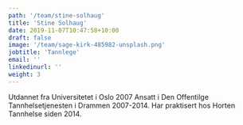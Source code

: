 ```yaml
---
path: '/team/stine-solhaug'
title: 'Stine Solhaug'
date: 2019-11-07T10:47:58+10:00
draft: false
image: '/team/sage-kirk-485982-unsplash.png'
jobtitle: 'Tannlege'
email: ''
linkedinurl: ''
weight: 3
---
```


Utdannet fra Universitetet i Oslo 2007
Ansatt i Den Offentilge Tannhelsetjenesten i Drammen 2007-2014.
Har praktisert hos Horten Tannhelse siden 2014.
